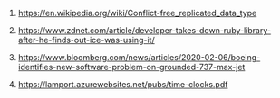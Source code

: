 1. https://en.wikipedia.org/wiki/Conflict-free_replicated_data_type
2. https://www.zdnet.com/article/developer-takes-down-ruby-library-after-he-finds-out-ice-was-using-it/
3. https://www.bloomberg.com/news/articles/2020-02-06/boeing-identifies-new-software-problem-on-grounded-737-max-jet

4. https://lamport.azurewebsites.net/pubs/time-clocks.pdf
